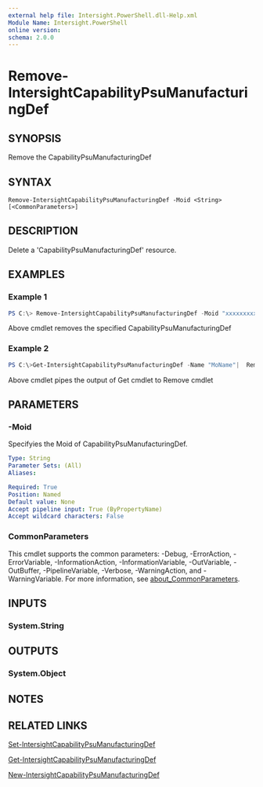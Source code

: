 ```yaml
---
external help file: Intersight.PowerShell.dll-Help.xml
Module Name: Intersight.PowerShell
online version:
schema: 2.0.0
---
```


# Remove-IntersightCapabilityPsuManufacturingDef

## SYNOPSIS
Remove the CapabilityPsuManufacturingDef

## SYNTAX

```
Remove-IntersightCapabilityPsuManufacturingDef -Moid <String> [<CommonParameters>]
```

## DESCRIPTION
Delete a &apos;CapabilityPsuManufacturingDef&apos; resource.

## EXAMPLES

### Example 1
```powershell
PS C:\> Remove-IntersightCapabilityPsuManufacturingDef -Moid "xxxxxxxxxxxxxxxxxxxxxxxxxxx"
```
Above cmdlet removes the specified CapabilityPsuManufacturingDef 

### Example 2
```powershell
PS C:\>Get-IntersightCapabilityPsuManufacturingDef -Name "MoName"|  Remove-IntersightCapabilityPsuManufacturingDef
```
Above cmdlet pipes the output of Get cmdlet to Remove cmdlet

## PARAMETERS

### -Moid
Specifyies the Moid of CapabilityPsuManufacturingDef.

```yaml
Type: String
Parameter Sets: (All)
Aliases:

Required: True
Position: Named
Default value: None
Accept pipeline input: True (ByPropertyName)
Accept wildcard characters: False
```

### CommonParameters
This cmdlet supports the common parameters: -Debug, -ErrorAction, -ErrorVariable, -InformationAction, -InformationVariable, -OutVariable, -OutBuffer, -PipelineVariable, -Verbose, -WarningAction, and -WarningVariable. For more information, see [about_CommonParameters](http://go.microsoft.com/fwlink/?LinkID=113216).

## INPUTS

### System.String

## OUTPUTS

### System.Object
## NOTES

## RELATED LINKS

[Set-IntersightCapabilityPsuManufacturingDef](./Set-IntersightCapabilityPsuManufacturingDef.md)

[Get-IntersightCapabilityPsuManufacturingDef](./Get-IntersightCapabilityPsuManufacturingDef.md)

[New-IntersightCapabilityPsuManufacturingDef](./New-IntersightCapabilityPsuManufacturingDef.md)

